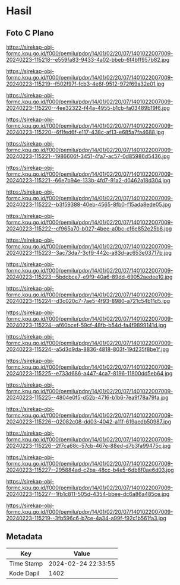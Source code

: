 # Hasil

## Foto C Plano

https://sirekap-obj-formc.kpu.go.id/f000/pemilu/pdpr/14/01/02/20/07/1401022007009-20240223-115218--e559fa83-9433-4a02-bbeb-6f4bff957b82.jpg

https://sirekap-obj-formc.kpu.go.id/f000/pemilu/pdpr/14/01/02/20/07/1401022007009-20240223-115219--f502f97f-fcb3-4e6f-9512-972f69a32e01.jpg

https://sirekap-obj-formc.kpu.go.id/f000/pemilu/pdpr/14/01/02/20/07/1401022007009-20240223-115220--4ee32322-f44a-4955-b1cb-fa03489b19f6.jpg

https://sirekap-obj-formc.kpu.go.id/f000/pemilu/pdpr/14/01/02/20/07/1401022007009-20240223-115220--6f1fed6f-e117-438c-af13-e685a7fa4688.jpg

https://sirekap-obj-formc.kpu.go.id/f000/pemilu/pdpr/14/01/02/20/07/1401022007009-20240223-115221--1986606f-3451-4fa7-ac57-0d85986d5436.jpg

https://sirekap-obj-formc.kpu.go.id/f000/pemilu/pdpr/14/01/02/20/07/1401022007009-20240223-115221--66e7b94e-133b-4fd7-91a2-d0462a18d304.jpg

https://sirekap-obj-formc.kpu.go.id/f000/pemilu/pdpr/14/01/02/20/07/1401022007009-20240223-115222--b3f59388-40eb-4565-8fb0-f15ada8ede05.jpg

https://sirekap-obj-formc.kpu.go.id/f000/pemilu/pdpr/14/01/02/20/07/1401022007009-20240223-115222--cf965a70-b027-4bee-a0bc-cf6e852e25b6.jpg

https://sirekap-obj-formc.kpu.go.id/f000/pemilu/pdpr/14/01/02/20/07/1401022007009-20240223-115223--3ac73da7-3cf9-442c-a83d-ac653e03717b.jpg

https://sirekap-obj-formc.kpu.go.id/f000/pemilu/pdpr/14/01/02/20/07/1401022007009-20240223-115223--5bdcbce7-e9f9-40a6-89dd-69052aedee10.jpg

https://sirekap-obj-formc.kpu.go.id/f000/pemilu/pdpr/14/01/02/20/07/1401022007009-20240223-115224--d3c020c7-7ae5-4f93-8980-a721c54b11d5.jpg

https://sirekap-obj-formc.kpu.go.id/f000/pemilu/pdpr/14/01/02/20/07/1401022007009-20240223-115224--af60bcef-59cf-48fb-b54d-fa4f9899141d.jpg

https://sirekap-obj-formc.kpu.go.id/f000/pemilu/pdpr/14/01/02/20/07/1401022007009-20240223-115224--a5d3d9da-8836-4818-803f-19d235f8be1f.jpg

https://sirekap-obj-formc.kpu.go.id/f000/pemilu/pdpr/14/01/02/20/07/1401022007009-20240223-115225--e733d686-a447-4ca7-8196-11800dd5eb64.jpg

https://sirekap-obj-formc.kpu.go.id/f000/pemilu/pdpr/14/01/02/20/07/1401022007009-20240223-115225--4804e0f5-d52b-4716-b1b6-7ea9f78a79fa.jpg

https://sirekap-obj-formc.kpu.go.id/f000/pemilu/pdpr/14/01/02/20/07/1401022007009-20240223-115226--02082c08-dd03-4042-a11f-619aedb50987.jpg

https://sirekap-obj-formc.kpu.go.id/f000/pemilu/pdpr/14/01/02/20/07/1401022007009-20240223-115226--2f7ca68c-57cb-467e-88ed-d7b3fa99475c.jpg

https://sirekap-obj-formc.kpu.go.id/f000/pemilu/pdpr/14/01/02/20/07/1401022007009-20240223-115227--295884ad-c2ba-48cc-b4e5-6db8f0ae6d03.jpg

https://sirekap-obj-formc.kpu.go.id/f000/pemilu/pdpr/14/01/02/20/07/1401022007009-20240223-115227--1fb1c811-505d-4354-bbee-dc6a86a485ce.jpg

https://sirekap-obj-formc.kpu.go.id/f000/pemilu/pdpr/14/01/02/20/07/1401022007009-20240223-115219--3fb596c6-b7ce-4a34-a99f-f92c1b561fa3.jpg


## Metadata

| Key        | Value               |
| ---------- | ------------------- |
| Time Stamp | 2024-02-24 22:33:55 |
| Kode Dapil | 1402                |



